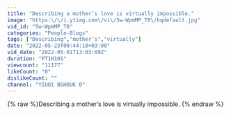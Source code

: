 ```yaml
---
title: "Describing a mother’s love is virtually impossible."
image: "https:\/\/i.ytimg.com\/vi\/5w-WpmMP_T0\/hqdefault.jpg"
vid_id: "5w-WpmMP_T0"
categories: "People-Blogs"
tags: ["Describing","mother’s","virtually"]
date: "2022-05-23T00:44:10+03:00"
vid_date: "2022-05-01T13:03:09Z"
duration: "PT1H10S"
viewcount: "11177"
likeCount: "0"
dislikeCount: ""
channel: "YIUOI BGHOUK B"
---
```

{% raw %}Describing a mother’s love is virtually impossible. {% endraw %}
